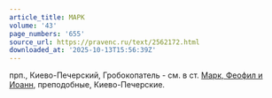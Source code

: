 ```yaml
---
article_title: МАРК
volume: '43'
page_numbers: '655'
source_url: https://pravenc.ru/text/2562172.html
downloaded_at: '2025-10-13T15:56:39Z'
---
```


прп., Киево-Печерский, Гробокопатель - см. в ст. [Марк, Феофил и Иоанн](<https://pravenc.ru/text/Марк  Феофил и Иоанн.html>), преподобные, Киево-Печерские.
